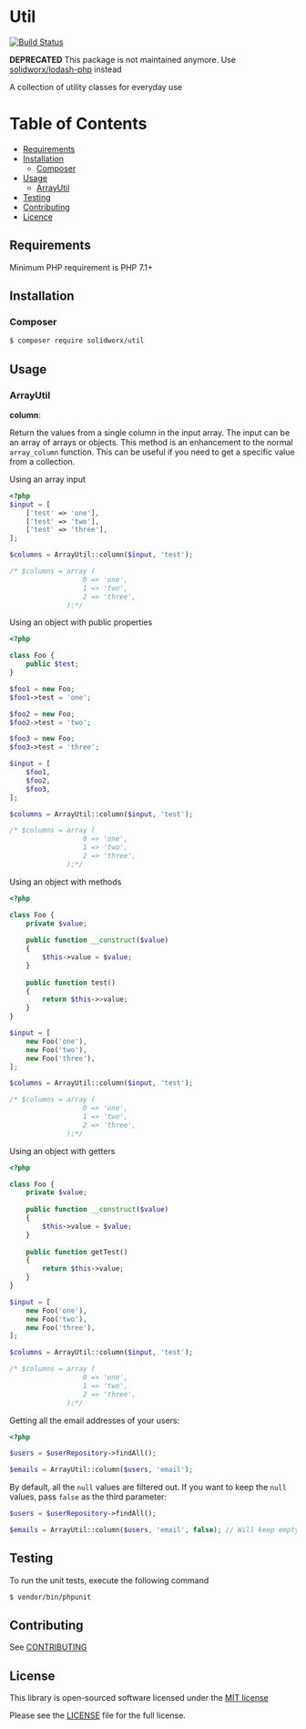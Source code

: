 # Util

[![Build Status](https://travis-ci.org/SolidWorx/Util.svg)](https://travis-ci.org/SolidWorx/Util)

**DEPRECATED** This package is not maintained anymore. Use [solidworx/lodash-php](https://github.com/SolidWorx/lodash-php) instead

A collection of utility classes for everyday use

# Table of Contents
- [Requirements](#requirements)
- [Installation](#installation)
    - [Composer](#composer)
- [Usage](#usage)
    - [ArrayUtil](#arrayUtil)
- [Testing](#testing)
- [Contributing](#contributing)
- [Licence](#licence)

## Requirements

Minimum PHP requirement is PHP 7.1+

## Installation

### Composer

```bash
$ composer require solidworx/util
```

## Usage

### ArrayUtil

<b>column</b>:

Return the values from a single column in the input array. The input can be an array of arrays or objects.
This method is an enhancement to the normal `array_column` function.
This can be useful if you need to get a specific value from a collection.

Using an array input

```php
<?php
$input = [
    ['test' => 'one'],
    ['test' => 'two'],
    ['test' => 'three'],
];

$columns = ArrayUtil::column($input, 'test');

/* $columns = array (
                  0 => 'one',
                  1 => 'two',
                  2 => 'three',
              );*/

```

Using an object with public properties

```php
<?php

class Foo {
    public $test;
}

$foo1 = new Foo;
$foo1->test = 'one';

$foo2 = new Foo;
$foo2->test = 'two';

$foo3 = new Foo;
$foo3->test = 'three';

$input = [
    $foo1,
    $foo2,
    $foo3,
];

$columns = ArrayUtil::column($input, 'test');

/* $columns = array (
                  0 => 'one',
                  1 => 'two',
                  2 => 'three',
              );*/

```

Using an object with methods

```php
<?php

class Foo {
    private $value;
    
    public function __construct($value)
    {
        $this->value = $value;
    }
    
    public function test()
    {
        return $this->>value;
    }
}

$input = [
    new Foo('one'),
    new Foo('two'),
    new Foo('three'),
];

$columns = ArrayUtil::column($input, 'test');

/* $columns = array (
                  0 => 'one',
                  1 => 'two',
                  2 => 'three',
              );*/

```

Using an object with getters

```php
<?php

class Foo {
    private $value;
    
    public function __construct($value)
    {
        $this->value = $value;
    }
    
    public function getTest()
    {
        return $this->value;
    }
}

$input = [
    new Foo('one'),
    new Foo('two'),
    new Foo('three'),
];

$columns = ArrayUtil::column($input, 'test');

/* $columns = array (
                  0 => 'one',
                  1 => 'two',
                  2 => 'three',
              );*/

```


Getting all the email addresses of your users:

```php
<?php

$users = $userRepository->findAll();

$emails = ArrayUtil::column($users, 'email');

```

By default, all the `null` values are filtered out. If you want to keep the `null` values, pass `false` as the third parameter:

```php
$users = $userRepository->findAll();

$emails = ArrayUtil::column($users, 'email', false); // Will keep empty values in the result 
```


## Testing

To run the unit tests, execute the following command

```bash
$ vendor/bin/phpunit
```

## Contributing

See [CONTRIBUTING](https://github.com/SolidWorx/Util/blob/master/CONTRIBUTING.md)

## License

This library is open-sourced software licensed under the [MIT license](http://opensource.org/licenses/MIT)

Please see the [LICENSE](LICENSE) file for the full license.
